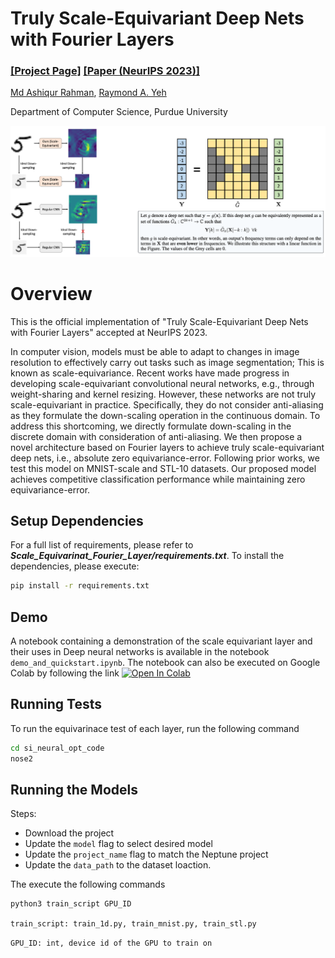 # Truly Scale-Equivariant Deep Nets with Fourier Layers

### [[Project Page]](https://ashiq24.github.io/Scale_Equivarinat_Fourier_Layer/) [[Paper (NeurIPS 2023)]](https://arxiv.org/abs/2311.02922)

[Md Ashiqur Rahman](https://sites.google.com/view/ashiqurrahman/curriculum-vitae?authuser=0),
[Raymond A. Yeh](https://www.raymond-yeh.com/)

Department of Computer Science, Purdue University

<p align="center">
<img src='https://github.com/ashiq24/Scale_Equivarinat_Fourier_Layer/blob/web/resource/pipeline.png' width=850>
</p>


# Overview
This is the official implementation of "Truly Scale-Equivariant Deep Nets with Fourier Layers" accepted at NeurIPS 2023.

In computer vision, models must be able to adapt to changes in image resolution to effectively carry out tasks such as image segmentation; This is known as scale-equivariance. Recent works have made progress in developing scale-equivariant convolutional neural networks, e.g., through weight-sharing and kernel resizing. However, these networks are not truly scale-equivariant in practice. Specifically, they do not consider anti-aliasing as they formulate the down-scaling operation in the continuous domain. To address this shortcoming, we directly formulate down-scaling in the discrete domain with consideration of anti-aliasing. We then propose a novel architecture based on Fourier layers to achieve truly scale-equivariant deep nets, i.e., absolute zero equivariance-error. Following prior works, we test this model on MNIST-scale and STL-10 datasets. Our proposed model achieves competitive classification performance while maintaining zero equivariance-error.

## Setup Dependencies
For a full list of requirements, please refer to ***Scale_Equivarinat_Fourier_Layer/requirements.txt***. To install the dependencies, please execute:

```bash
pip install -r requirements.txt
```


## Demo
A notebook containing a demonstration of the scale equivariant layer and their uses in Deep neural networks is available in the notebook ```demo_and_quickstart.ipynb```. The notebook can also be executed on Google Colab by following the link  [![Open In Colab](https://colab.research.google.com/assets/colab-badge.svg)](https://colab.research.google.com/drive/1fKHxYw1QxJ1CWpDFGLdl8Im83GnfAbFC?usp=sharing)

## Running Tests
To run the equivarinace test of each layer, run the following command
```bash
cd si_neural_opt_code
nose2
```
## Running the Models

Steps:
- Download the project
- Update the ```model``` flag to select desired model
- Update the ```project_name``` flag to match the Neptune project
- Update the ```data_path``` to the dataset loaction.

The execute the following commands

```bash
python3 train_script GPU_ID
```

```train_script: train_1d.py, train_mnist.py, train_stl.py```

```GPU_ID: int, device id of the GPU to train on```
